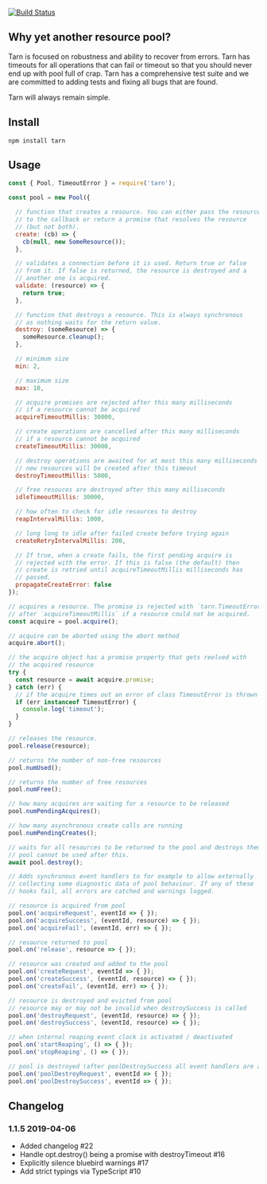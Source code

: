[![Build Status](https://travis-ci.org/Vincit/tarn.js.svg?branch=master)](https://travis-ci.org/Vincit/tarn.js)

## Why yet another resource pool?

Tarn is focused on robustness and ability to recover from errors. Tarn has timeouts for all operations
that can fail or timeout so that you should never end up with pool full of crap. Tarn has a comprehensive
test suite and we are committed to adding tests and fixing all bugs that are found.

Tarn will always remain simple.

## Install

```
npm install tarn
```

## Usage

```js
const { Pool, TimeoutError } = require('tarn');

const pool = new Pool({

  // function that creates a resource. You can either pass the resource
  // to the callback or return a promise that resolves the resource
  // (but not both).
  create: (cb) => {
    cb(null, new SomeResource());
  },

  // validates a connection before it is used. Return true or false
  // from it. If false is returned, the resource is destroyed and a
  // another one is acquired.
  validate: (resource) => {
    return true;
  },

  // function that destroys a resource. This is always synchronous
  // as nothing waits for the return value.
  destroy: (someResource) => {
    someResource.cleanup();
  },

  // minimum size
  min: 2,

  // maximum size
  max: 10,

  // acquire promises are rejected after this many milliseconds
  // if a resource cannot be acquired
  acquireTimeoutMillis: 30000,

  // create operations are cancelled after this many milliseconds
  // if a resource cannot be acquired
  createTimeoutMillis: 30000,

  // destroy operations are awaited for at most this many milliseconds
  // new resources will be created after this timeout
  destroyTimeoutMillis: 5000,

  // free resouces are destroyed after this many milliseconds
  idleTimeoutMillis: 30000,

  // how often to check for idle resources to destroy
  reapIntervalMillis: 1000,

  // long long to idle after failed create before trying again
  createRetryIntervalMillis: 200,

  // If true, when a create fails, the first pending acquire is
  // rejected with the error. If this is false (the default) then
  // create is retried until acquireTimeoutMillis milliseconds has
  // passed.
  propagateCreateError: false
});

// acquires a resource. The promise is rejected with `tarn.TimeoutError`
// after `acquireTimeoutMillis` if a resource could not be acquired.
const acquire = pool.acquire();

// acquire can be aborted using the abort method
acquire.abort();

// the acquire object has a promise property that gets reolved with
// the acquired resource
try {
  const resource = await acquire.promise;
} catch (err) {
  // if the acquire times out an error of class TimeoutError is thrown
  if (err instanceof TimeoutError) {
    console.log('timeout');
  }
}

// releases the resource.
pool.release(resource);

// returns the number of non-free resources
pool.numUsed();

// returns the number of free resources
pool.numFree();

// how many acquires are waiting for a resource to be released
pool.numPendingAcquires();

// how many asynchronous create calls are running
pool.numPendingCreates();

// waits for all resources to be returned to the pool and destroys them.
// pool cannot be used after this.
await pool.destroy();

// Adds synchronous event handlers to for example to allow externally
// collecting some diagnostic data of pool behaviour. If any of these
// hooks fail, all errors are catched and warnings logged.

// resource is acquired from pool
pool.on('acquireRequest', eventId => { });
pool.on('acquireSuccess', (eventId, resource) => { });
pool.on('acquireFail', (eventId, err) => { });

// resource returned to pool
pool.on('release', resource => { });

// resource was created and added to the pool
pool.on('createRequest', eventId => { });
pool.on('createSuccess', (eventId, resource) => { });
pool.on('createFail', (eventId, err) => { });

// resource is destroyed and evicted from pool
// resource may or may not be invalid when destroySuccess is called
pool.on('destroyRequest', (eventId, resource) => { });
pool.on('destroySuccess', (eventId, resource) => { });

// when internal reaping event clock is activated / deactivated
pool.on('startReaping', () => { });
pool.on('stopReaping', () => { });

// pool is destroyed (after poolDestroySuccess all event handlers are also cleared)
pool.on('poolDestroyRequest', eventId => { });
pool.on('poolDestroySuccess', eventId => { });

```

## Changelog

### 1.1.5 2019-04-06 

- Added changelog #22
- Handle opt.destroy() being a promise with destroyTimeout #16
- Explicitly silence bluebird warnings #17
- Add strict typings via TypeScript #10
